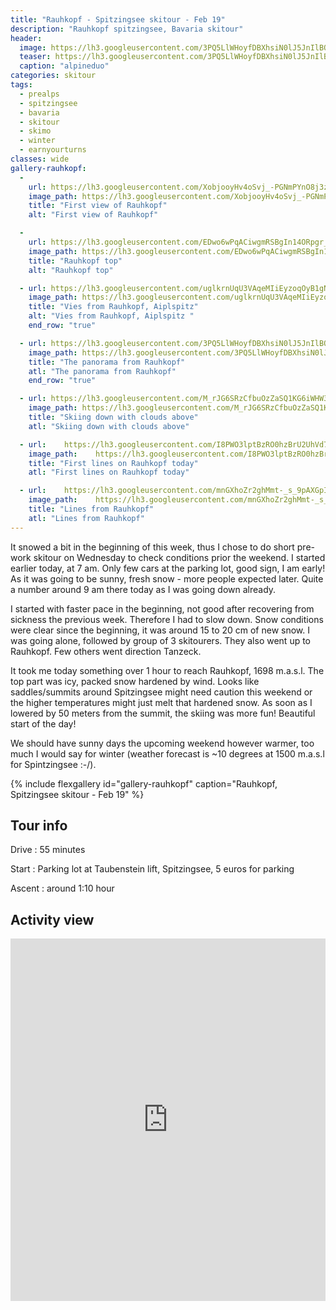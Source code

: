 ```yaml
---
title: "Rauhkopf - Spitzingsee skitour - Feb 19"
description: "Rauhkopf spitzingsee, Bavaria skitour"
header:
  image: https://lh3.googleusercontent.com/3PQ5LlWHoyfDBXhsiN0lJ5JnIlBOvM7JjSSTpvo5-_GxpJxmml0zVyF5M6DYvZGo1wEVBDntqFwUy_cvj70LwFZy3-Qp8m5KRU99rOlP7b9Pmi5nignM0l7CEpRKgOBFjxkd4IDQY5vc8QEVrXr8t0GuOKKZ8GYkOhdeIo1dKegbw09YTt7NrXSRmspr47MIULfNCwLZfOxc2EfdgPv0OWJbGREOVMjGUC_owPAricuvBMjT8XWi0_ZorvNXsMEHb025cenkKYEi5D5WuS-9sZvBOFv7JhuuSZB6zXDKF2SeNZPzcxwBUoinjWE-hZZl0P-eKukgeARAbRDlKSVDUL19d_BjtE_GUko07dVtqkWngdUUlahvzZEu-XUTsp3CZ-k4ksrMgDYfIawLvcUrAFCpvXl3xpGGaQ7aTEHukWkMUCK1K1UvRrQgLldzkfzvWhj4meOtK-6akpxnVkUNPRRPUZB4ET0Fs89b3rvrQWHtfR-vgb1ShX8xXSKe_6PJ6cxbGy5eZg9kgdR4UsgrsHu1qB_1Rk5NPmNSG-ujZFdsnY16zQ2gG-vK1oLW63T27Utqp6NQAFM_QRE40TL5YQNvZgE-eGO4cnd7H0FWKlkeoj_2vwLRhWVVoPPz1MqYUPtg65VEnbfaWrYHwR2QqG5K6MuAdCgg3rUb-ZkWJbKOCMw8oQGZ3dHcrzrBmkx_itaCCeMmotUSUgYNyieCG1XW8w=w1600-h970-no
  teaser: https://lh3.googleusercontent.com/3PQ5LlWHoyfDBXhsiN0lJ5JnIlBOvM7JjSSTpvo5-_GxpJxmml0zVyF5M6DYvZGo1wEVBDntqFwUy_cvj70LwFZy3-Qp8m5KRU99rOlP7b9Pmi5nignM0l7CEpRKgOBFjxkd4IDQY5vc8QEVrXr8t0GuOKKZ8GYkOhdeIo1dKegbw09YTt7NrXSRmspr47MIULfNCwLZfOxc2EfdgPv0OWJbGREOVMjGUC_owPAricuvBMjT8XWi0_ZorvNXsMEHb025cenkKYEi5D5WuS-9sZvBOFv7JhuuSZB6zXDKF2SeNZPzcxwBUoinjWE-hZZl0P-eKukgeARAbRDlKSVDUL19d_BjtE_GUko07dVtqkWngdUUlahvzZEu-XUTsp3CZ-k4ksrMgDYfIawLvcUrAFCpvXl3xpGGaQ7aTEHukWkMUCK1K1UvRrQgLldzkfzvWhj4meOtK-6akpxnVkUNPRRPUZB4ET0Fs89b3rvrQWHtfR-vgb1ShX8xXSKe_6PJ6cxbGy5eZg9kgdR4UsgrsHu1qB_1Rk5NPmNSG-ujZFdsnY16zQ2gG-vK1oLW63T27Utqp6NQAFM_QRE40TL5YQNvZgE-eGO4cnd7H0FWKlkeoj_2vwLRhWVVoPPz1MqYUPtg65VEnbfaWrYHwR2QqG5K6MuAdCgg3rUb-ZkWJbKOCMw8oQGZ3dHcrzrBmkx_itaCCeMmotUSUgYNyieCG1XW8w=w800-h300-no
  caption: "alpineduo"
categories: skitour
tags:
  - prealps
  - spitzingsee
  - bavaria
  - skitour
  - skimo
  - winter
  - earnyourturns
classes: wide
gallery-rauhkopf:
  - 
    url: https://lh3.googleusercontent.com/XobjooyHv4oSvj_-PGNmPYnO8j3znAPU2ntkj0y2vmLePXSZwvWZdoxc0LTYtIVRCzRQewYAU6POIWkyDYhhvR2KXvSAQxpiru_xQd4zlT1CE645At1XQbo0h35vcOYVMThchBP9CwqShmYbF_B4EQmN5zpmlQkRABT0bC1MhnuR0udA2dNEjUTof3uJaixYhamNdYwoBiy2gBrmysQrU71xB1eXpaPvLO6u-RPcE2WNjUqkkT15BcrfUEoa0LbUyzdXZuN5SSySMa518aTz3GqnAe0oUx4ZZXzMk80SadhivRbkFkGU9Hn6aCQVR2wmKEM5pMe3WV4Ng-MNLhnObZrz8Pq2_BwgL6skGv295b2o-wC_qbPUQ-9b9I1-HC_P88GKnT67pglatQXFFkOu72Fp5av-7hu7dtpTqCaJRYKgghB3x9B86n5eGxt2dv9ND6tRwSTMR20Zt5deWnEssM0MOhVDqFFGxQ-MVt9E6ka0aBiewWq0y_PCP45gdrbnOLokxUNXRjJcDSK8joN7XCHGwC46Zsyc9jzAMKeOyUiwXOVhI3dQCj5y-ZMh6dMwYVZ05Y19RCrM4RNRLH81p1gy_9idO8q5nG_XVvgED6DBNVI00ifkUhU-lZxKiYyO1M4_1-Yks21VMtP90qtzclDJ-ksUnE8uwbGt4HOSTr_PXOUrTI0pv-AfUYX2IbI__I4ue15dl0wBDCz-jDOFP7Q7ww=w1084-h1444-no
    image_path: https://lh3.googleusercontent.com/XobjooyHv4oSvj_-PGNmPYnO8j3znAPU2ntkj0y2vmLePXSZwvWZdoxc0LTYtIVRCzRQewYAU6POIWkyDYhhvR2KXvSAQxpiru_xQd4zlT1CE645At1XQbo0h35vcOYVMThchBP9CwqShmYbF_B4EQmN5zpmlQkRABT0bC1MhnuR0udA2dNEjUTof3uJaixYhamNdYwoBiy2gBrmysQrU71xB1eXpaPvLO6u-RPcE2WNjUqkkT15BcrfUEoa0LbUyzdXZuN5SSySMa518aTz3GqnAe0oUx4ZZXzMk80SadhivRbkFkGU9Hn6aCQVR2wmKEM5pMe3WV4Ng-MNLhnObZrz8Pq2_BwgL6skGv295b2o-wC_qbPUQ-9b9I1-HC_P88GKnT67pglatQXFFkOu72Fp5av-7hu7dtpTqCaJRYKgghB3x9B86n5eGxt2dv9ND6tRwSTMR20Zt5deWnEssM0MOhVDqFFGxQ-MVt9E6ka0aBiewWq0y_PCP45gdrbnOLokxUNXRjJcDSK8joN7XCHGwC46Zsyc9jzAMKeOyUiwXOVhI3dQCj5y-ZMh6dMwYVZ05Y19RCrM4RNRLH81p1gy_9idO8q5nG_XVvgED6DBNVI00ifkUhU-lZxKiYyO1M4_1-Yks21VMtP90qtzclDJ-ksUnE8uwbGt4HOSTr_PXOUrTI0pv-AfUYX2IbI__I4ue15dl0wBDCz-jDOFP7Q7ww=w300-h400-no
    title: "First view of Rauhkopf"
    alt: "First view of Rauhkopf"

  - 
    url: https://lh3.googleusercontent.com/EDwo6wPqACiwgmRSBgIn14ORpgr_ikjHRReOCGwhaH5uR3r8B4RH1dqYcMuLZvpMowYj4UNt5OawXL3wlNRGhImP4-HAvXUVIRwHEN-4Ff5Bdf1_HcQFNeMLyONLXWf8s1OS3h-dbSPJK4ocLpQ-RpcBVzq-NXhR7odASz1ZlCZbMrtZkagqroBIhKJ0nLlmfPjRPpeVhma2BR36JoirUcqn_Xdc6NlG4wxEr87UDzVrzzHuURG3jbWSinH_-h9RDqssGs9PRd_WYsj_mpho7veDMvMKyTqepVxbn20RjXXpAMgym-5mCG7xfkrSAC0YOtTq8F4pxJg2icUVSfLtrzf-q1pahsAR98sT9C1okicpMg3FvO7Y1GSCJEH3MA2ZjT75G_AMU3CBainiv6cgdVejkdEiT9ZFCj9UavJtAZML1PFyzFcim0u7W_UlUgqyf0BvueshccuLAWhCldG13wI6rDA8qLDf3kPKJxFRmck3lDNe_yvt7xKMhYF_5NUKr5qe_csJn_rAEKlnwVNnT4KdObFeu1G3z0RmTZekSd6PBzH6fG6S9iWDuGDyDiOg2UNyTsqImpL_MJan7Jivfr0K9CD5H5912yheKUNj8kVMeQLcchV1mBswg8R6TMDzH_5wA5C3-ZP46wDJ32R4Gs7pLBAFqV-MbmCCDEgqPwjq3iphpU2boYnI0d_7E3tNBAshJmOwdsNYZ6aw_h0OfqyXuQ=w1926-h1444-no
    image_path: https://lh3.googleusercontent.com/EDwo6wPqACiwgmRSBgIn14ORpgr_ikjHRReOCGwhaH5uR3r8B4RH1dqYcMuLZvpMowYj4UNt5OawXL3wlNRGhImP4-HAvXUVIRwHEN-4Ff5Bdf1_HcQFNeMLyONLXWf8s1OS3h-dbSPJK4ocLpQ-RpcBVzq-NXhR7odASz1ZlCZbMrtZkagqroBIhKJ0nLlmfPjRPpeVhma2BR36JoirUcqn_Xdc6NlG4wxEr87UDzVrzzHuURG3jbWSinH_-h9RDqssGs9PRd_WYsj_mpho7veDMvMKyTqepVxbn20RjXXpAMgym-5mCG7xfkrSAC0YOtTq8F4pxJg2icUVSfLtrzf-q1pahsAR98sT9C1okicpMg3FvO7Y1GSCJEH3MA2ZjT75G_AMU3CBainiv6cgdVejkdEiT9ZFCj9UavJtAZML1PFyzFcim0u7W_UlUgqyf0BvueshccuLAWhCldG13wI6rDA8qLDf3kPKJxFRmck3lDNe_yvt7xKMhYF_5NUKr5qe_csJn_rAEKlnwVNnT4KdObFeu1G3z0RmTZekSd6PBzH6fG6S9iWDuGDyDiOg2UNyTsqImpL_MJan7Jivfr0K9CD5H5912yheKUNj8kVMeQLcchV1mBswg8R6TMDzH_5wA5C3-ZP46wDJ32R4Gs7pLBAFqV-MbmCCDEgqPwjq3iphpU2boYnI0d_7E3tNBAshJmOwdsNYZ6aw_h0OfqyXuQ=w400-h300-no
    title: "Rauhkopf top"
    alt: "Rauhkopf top"

  - url: https://lh3.googleusercontent.com/uglkrnUqU3VAqeMIiEyzoqOyB1gNKrMNfYmkzruMHlND-4KILTZk5tLDkyvs7T3yHy68yXHmHzY-BCg4iqbAXH-hszatzjteFJFKnyD8QQoEGwd6naIr6QX8WzoFDeOysDkiaHQstlUEvH8h9aBNQswsGUmYavZKPKqKBOAdtNqaVAJQ9f8_Q8bkmOHT8DIK7L_jZQdPso_h3lIBRFuP0-pmAsCjtPTVaExYFxsW_LpX7oabMjSs-ED0JGD5ra6T4-EOGxU7AufBZ66O9oIWX4XQVkD9SsvErQmHwx83prE_HliRV3ufwsmsSaX08LK5f-WOChAgWhnR6hnPN_IBZezPemGnO9fVkeGr7lvhb1vZajMCpWr60jthIzEBCpSFYwc3eNtl70Suokpmn4XNwGAm_CNssdGe7hKuCpwE_KUeYgqe9jk9veaJuY4WDW0dUHCA5jX7IxALtekxnmY2B61FwFhqvKCZ6UsgJtrlqIvtjA1NH5lV7MebpLNol4ZBxdQgUEpB_5YP7-S9qY-yS8xwc869bNqbooBtCjL8YVz05CiTZzFepdn1U2nvYyTd-ML3k-_4vAKCxpE6RhJnujjPLsr5tvM11FaSuhjdzhatLBp1hH-mBK3c7lyB_PqNBeI43QtL-rLLoHWEEJj9K2M7m83WAr6XJRB8dmPifEwCryQfLW6sCO_a80X6zB2Hw96xc2e11s50DfvMJq3gEV5_MQ=w1926-h1444-no
    image_path: https://lh3.googleusercontent.com/uglkrnUqU3VAqeMIiEyzoqOyB1gNKrMNfYmkzruMHlND-4KILTZk5tLDkyvs7T3yHy68yXHmHzY-BCg4iqbAXH-hszatzjteFJFKnyD8QQoEGwd6naIr6QX8WzoFDeOysDkiaHQstlUEvH8h9aBNQswsGUmYavZKPKqKBOAdtNqaVAJQ9f8_Q8bkmOHT8DIK7L_jZQdPso_h3lIBRFuP0-pmAsCjtPTVaExYFxsW_LpX7oabMjSs-ED0JGD5ra6T4-EOGxU7AufBZ66O9oIWX4XQVkD9SsvErQmHwx83prE_HliRV3ufwsmsSaX08LK5f-WOChAgWhnR6hnPN_IBZezPemGnO9fVkeGr7lvhb1vZajMCpWr60jthIzEBCpSFYwc3eNtl70Suokpmn4XNwGAm_CNssdGe7hKuCpwE_KUeYgqe9jk9veaJuY4WDW0dUHCA5jX7IxALtekxnmY2B61FwFhqvKCZ6UsgJtrlqIvtjA1NH5lV7MebpLNol4ZBxdQgUEpB_5YP7-S9qY-yS8xwc869bNqbooBtCjL8YVz05CiTZzFepdn1U2nvYyTd-ML3k-_4vAKCxpE6RhJnujjPLsr5tvM11FaSuhjdzhatLBp1hH-mBK3c7lyB_PqNBeI43QtL-rLLoHWEEJj9K2M7m83WAr6XJRB8dmPifEwCryQfLW6sCO_a80X6zB2Hw96xc2e11s50DfvMJq3gEV5_MQ=w400-h300-no
    title: "Vies from Rauhkopf, Aiplspitz"
    alt: "Vies from Rauhkopf, Aiplspitz "
    end_row: "true"

  - url: https://lh3.googleusercontent.com/3PQ5LlWHoyfDBXhsiN0lJ5JnIlBOvM7JjSSTpvo5-_GxpJxmml0zVyF5M6DYvZGo1wEVBDntqFwUy_cvj70LwFZy3-Qp8m5KRU99rOlP7b9Pmi5nignM0l7CEpRKgOBFjxkd4IDQY5vc8QEVrXr8t0GuOKKZ8GYkOhdeIo1dKegbw09YTt7NrXSRmspr47MIULfNCwLZfOxc2EfdgPv0OWJbGREOVMjGUC_owPAricuvBMjT8XWi0_ZorvNXsMEHb025cenkKYEi5D5WuS-9sZvBOFv7JhuuSZB6zXDKF2SeNZPzcxwBUoinjWE-hZZl0P-eKukgeARAbRDlKSVDUL19d_BjtE_GUko07dVtqkWngdUUlahvzZEu-XUTsp3CZ-k4ksrMgDYfIawLvcUrAFCpvXl3xpGGaQ7aTEHukWkMUCK1K1UvRrQgLldzkfzvWhj4meOtK-6akpxnVkUNPRRPUZB4ET0Fs89b3rvrQWHtfR-vgb1ShX8xXSKe_6PJ6cxbGy5eZg9kgdR4UsgrsHu1qB_1Rk5NPmNSG-ujZFdsnY16zQ2gG-vK1oLW63T27Utqp6NQAFM_QRE40TL5YQNvZgE-eGO4cnd7H0FWKlkeoj_2vwLRhWVVoPPz1MqYUPtg65VEnbfaWrYHwR2QqG5K6MuAdCgg3rUb-ZkWJbKOCMw8oQGZ3dHcrzrBmkx_itaCCeMmotUSUgYNyieCG1XW8w=w2736-h970-no
    image_path: https://lh3.googleusercontent.com/3PQ5LlWHoyfDBXhsiN0lJ5JnIlBOvM7JjSSTpvo5-_GxpJxmml0zVyF5M6DYvZGo1wEVBDntqFwUy_cvj70LwFZy3-Qp8m5KRU99rOlP7b9Pmi5nignM0l7CEpRKgOBFjxkd4IDQY5vc8QEVrXr8t0GuOKKZ8GYkOhdeIo1dKegbw09YTt7NrXSRmspr47MIULfNCwLZfOxc2EfdgPv0OWJbGREOVMjGUC_owPAricuvBMjT8XWi0_ZorvNXsMEHb025cenkKYEi5D5WuS-9sZvBOFv7JhuuSZB6zXDKF2SeNZPzcxwBUoinjWE-hZZl0P-eKukgeARAbRDlKSVDUL19d_BjtE_GUko07dVtqkWngdUUlahvzZEu-XUTsp3CZ-k4ksrMgDYfIawLvcUrAFCpvXl3xpGGaQ7aTEHukWkMUCK1K1UvRrQgLldzkfzvWhj4meOtK-6akpxnVkUNPRRPUZB4ET0Fs89b3rvrQWHtfR-vgb1ShX8xXSKe_6PJ6cxbGy5eZg9kgdR4UsgrsHu1qB_1Rk5NPmNSG-ujZFdsnY16zQ2gG-vK1oLW63T27Utqp6NQAFM_QRE40TL5YQNvZgE-eGO4cnd7H0FWKlkeoj_2vwLRhWVVoPPz1MqYUPtg65VEnbfaWrYHwR2QqG5K6MuAdCgg3rUb-ZkWJbKOCMw8oQGZ3dHcrzrBmkx_itaCCeMmotUSUgYNyieCG1XW8w=w800-h300-no
    title: "The panorama from Rauhkopf"
    atl: "The panorama from Rauhkopf"
    end_row: "true"

  - url: https://lh3.googleusercontent.com/M_rJG6SRzCfbuOzZaSQ1KG6iWHW30HLsCXyJvObpJ5ROmxjLl6VhbfCrirFnfF_jDzQ3DfLuT4DfpYfSaa9_MPKgw1BVXQoFhPBS8FyJjcytQoEuazNDquUeUt-xqbTyMqzYxT4aJM6yikvUsCFnAmaAQlJhvfz-Y75rE25fX0Gu1rMfiopz6-2-JcBPXBnTBBArvp2A5gOPfP7Oe_AuQ5nTuKjp-0Xk29JIdtAml5von7oME1GVIWWfOTf5raVZo-D1njdRIKoccpVrcMZPvYmkF-cSovc-jBok7w0aIUO3zAT9Jo4x-fjpUMGiYQ_KdpetdRpz-yqRVrvnvpi_fLan6m6ix1EV1Yla8DWZ7vtl09B8k4649IX-QCGOxBVjwGfzhvOhP96IuVLhwa8gHHgRVATkYAQIp0SzrFyVxZ4tspBDs5mzEDd7eMNo1EsKbOR5F9QQ_hBeg-NITfDWBtyxstQ5NlAiH4uKvNJGAaMCcyhe_8t9Yi6Ec74OmnJ-HiFQwjH_Tuq7kWo6xyFt1gR2w-WizrHLmcEF3kpqlrKyUFu_5igJ5_JNW40iL_jzkrK5veW9SmNm5t9440DbCHImmVBDuaOmj4FwQgiofPV6NXHFBpp3osjhS9TereIQ4AlnDkCGvGWg2FYMF2rrVdt-59mQQfMJoKJ67u5ssOdQdvHCGgPLF-E2Hp4D8QuNIui32DgqPgpk0UxrDSSWcX8sWw=w1084-h1444-no
    image_path: https://lh3.googleusercontent.com/M_rJG6SRzCfbuOzZaSQ1KG6iWHW30HLsCXyJvObpJ5ROmxjLl6VhbfCrirFnfF_jDzQ3DfLuT4DfpYfSaa9_MPKgw1BVXQoFhPBS8FyJjcytQoEuazNDquUeUt-xqbTyMqzYxT4aJM6yikvUsCFnAmaAQlJhvfz-Y75rE25fX0Gu1rMfiopz6-2-JcBPXBnTBBArvp2A5gOPfP7Oe_AuQ5nTuKjp-0Xk29JIdtAml5von7oME1GVIWWfOTf5raVZo-D1njdRIKoccpVrcMZPvYmkF-cSovc-jBok7w0aIUO3zAT9Jo4x-fjpUMGiYQ_KdpetdRpz-yqRVrvnvpi_fLan6m6ix1EV1Yla8DWZ7vtl09B8k4649IX-QCGOxBVjwGfzhvOhP96IuVLhwa8gHHgRVATkYAQIp0SzrFyVxZ4tspBDs5mzEDd7eMNo1EsKbOR5F9QQ_hBeg-NITfDWBtyxstQ5NlAiH4uKvNJGAaMCcyhe_8t9Yi6Ec74OmnJ-HiFQwjH_Tuq7kWo6xyFt1gR2w-WizrHLmcEF3kpqlrKyUFu_5igJ5_JNW40iL_jzkrK5veW9SmNm5t9440DbCHImmVBDuaOmj4FwQgiofPV6NXHFBpp3osjhS9TereIQ4AlnDkCGvGWg2FYMF2rrVdt-59mQQfMJoKJ67u5ssOdQdvHCGgPLF-E2Hp4D8QuNIui32DgqPgpk0UxrDSSWcX8sWw=w300-h400-no
    title: "Skiing down with clouds above"
    atl: "Skiing down with clouds above"

  - url:    https://lh3.googleusercontent.com/I8PWO3lptBzRO0hzBrU2UhVd7dCgILhJBl_5882pa7Eb7gIWA7GEmO3IbDKjczq_OywZzSN2r64tJ-OPUM3k0NLTPXC3YDFlWfm7F8_LC5oujWH_IAVgqM8E0WvMjHQsVLKljNNYDzs7wBRT7UWgHbeo6MR6Qjw4zudK-QoAr3taTyD_mOVUPWDNufD24crrjHJJohiIhAfA4A9XVY_U7hZ9oPZfv158zoTbV5TpFKhTtF4QzLU6hXrCgRyhvMPIUz2JJgsVeG9FMW3zcg2uu48V0nkMHjOoLBjpy2xnYwSsUrbpPW8a7rZjoDEYpO_RXIlNL5bK4X23xe84IcOSPiv_Y7_rwKvFTKkPAV0GsARGpu9IIicuacrm5hky80x4V4Uc9vd0lqBW4UyBElV96yxFFvTCNkrNVLQjpU4tmasGyL4p4b9Uq84B-wQCxgCVi8P9Pv7Sc6ZZVQmIDqHiiCwj9nttda30J33Ij2MFaXm92xkofE5EfyuKPIDC_kV1uMKCwCrXA93pScACfcXV-N55tQZVByfkbqrBrMw_spAdv-EkW7l0XjitKhAqDurzzEs890M1zsuNztN-OylFIoU_Bz6lMBIWdJg1xUUalQtUg1U3AvlfZZr0qZFY3-ALACvvTh0bcbjKQ8XAmwDYVQKhBOgLeXy7JeOD2coIq_CkZLAdy7p3piWf6jfg_gJ-HjarPPnQ9kn7QNApim2IpLZmSQ=w227-h303-no
    image_path:    https://lh3.googleusercontent.com/I8PWO3lptBzRO0hzBrU2UhVd7dCgILhJBl_5882pa7Eb7gIWA7GEmO3IbDKjczq_OywZzSN2r64tJ-OPUM3k0NLTPXC3YDFlWfm7F8_LC5oujWH_IAVgqM8E0WvMjHQsVLKljNNYDzs7wBRT7UWgHbeo6MR6Qjw4zudK-QoAr3taTyD_mOVUPWDNufD24crrjHJJohiIhAfA4A9XVY_U7hZ9oPZfv158zoTbV5TpFKhTtF4QzLU6hXrCgRyhvMPIUz2JJgsVeG9FMW3zcg2uu48V0nkMHjOoLBjpy2xnYwSsUrbpPW8a7rZjoDEYpO_RXIlNL5bK4X23xe84IcOSPiv_Y7_rwKvFTKkPAV0GsARGpu9IIicuacrm5hky80x4V4Uc9vd0lqBW4UyBElV96yxFFvTCNkrNVLQjpU4tmasGyL4p4b9Uq84B-wQCxgCVi8P9Pv7Sc6ZZVQmIDqHiiCwj9nttda30J33Ij2MFaXm92xkofE5EfyuKPIDC_kV1uMKCwCrXA93pScACfcXV-N55tQZVByfkbqrBrMw_spAdv-EkW7l0XjitKhAqDurzzEs890M1zsuNztN-OylFIoU_Bz6lMBIWdJg1xUUalQtUg1U3AvlfZZr0qZFY3-ALACvvTh0bcbjKQ8XAmwDYVQKhBOgLeXy7JeOD2coIq_CkZLAdy7p3piWf6jfg_gJ-HjarPPnQ9kn7QNApim2IpLZmSQ=w227-h303-no
    title: "First lines on Rauhkopf today"
    atl: "First lines on Rauhkopf today"

  - url:    https://lh3.googleusercontent.com/mnGXhoZr2ghMmt-_s_9pAXGpIgAc--5nu3HdlAWXcl88RUgnpLw2agv-pBiHDBT9B51FAHzzw4-4GMJiJS2WSHjQMpiXHOUghjz5E5_zXvRZCDTM-wUwF3davEmJyOUJRZXgd0xbtNBK2GLw2-wd0DGnmb0uavUAvX9NcSLqgbGRAXy-J7wX1nUX8wzp7nymk4A8U2OFwB3L4Zr4a83ty4tKM6xkTSfKzl6eJSxkQju7u4Br7e-utW2JngRA8WZ7CWvXq5gSEbjrtd5Oo-ZuavTA_jhPYuvZOyx9uIPTEnl17_necTubyDepdwdchupmH7NQIgwlTYs8ve12f_6iiUo4tmT8qSKVRhbBd4LoioCby8pzwlUNrYg7wJfV37iYWtomEAJcDo0YIrLKqsYM14CkzexzIeFrlv1Sh2MoEvJSNN2yBMz71dqvtyuCqBRVXrAsqw1Swn6OR2yKRQ1epnUkqnTxOAt4pL_iNBQn0RItydu7UnFs88dOkoJRrG-2S82RJPS59YqhbU-62a8rillZFDtJDeGS8PNiBSETPs39GUs4im4aomoBnc8SpjWyjJ-SHauK9v4vQERFb5vt_iiObfx63jLfb-9ez_cTYp_myelf4YJKDIWzChTIBiPbuzCT8ghNmhzgFbe5EpXX-GZNp4ac2fKUrO5li4U9f4OXijprBZfYwXLJlPUM1Ca_QgF65PIBPahhEOR4acrhy6uuYg=w1926-h1444-no
    image_path:    https://lh3.googleusercontent.com/mnGXhoZr2ghMmt-_s_9pAXGpIgAc--5nu3HdlAWXcl88RUgnpLw2agv-pBiHDBT9B51FAHzzw4-4GMJiJS2WSHjQMpiXHOUghjz5E5_zXvRZCDTM-wUwF3davEmJyOUJRZXgd0xbtNBK2GLw2-wd0DGnmb0uavUAvX9NcSLqgbGRAXy-J7wX1nUX8wzp7nymk4A8U2OFwB3L4Zr4a83ty4tKM6xkTSfKzl6eJSxkQju7u4Br7e-utW2JngRA8WZ7CWvXq5gSEbjrtd5Oo-ZuavTA_jhPYuvZOyx9uIPTEnl17_necTubyDepdwdchupmH7NQIgwlTYs8ve12f_6iiUo4tmT8qSKVRhbBd4LoioCby8pzwlUNrYg7wJfV37iYWtomEAJcDo0YIrLKqsYM14CkzexzIeFrlv1Sh2MoEvJSNN2yBMz71dqvtyuCqBRVXrAsqw1Swn6OR2yKRQ1epnUkqnTxOAt4pL_iNBQn0RItydu7UnFs88dOkoJRrG-2S82RJPS59YqhbU-62a8rillZFDtJDeGS8PNiBSETPs39GUs4im4aomoBnc8SpjWyjJ-SHauK9v4vQERFb5vt_iiObfx63jLfb-9ez_cTYp_myelf4YJKDIWzChTIBiPbuzCT8ghNmhzgFbe5EpXX-GZNp4ac2fKUrO5li4U9f4OXijprBZfYwXLJlPUM1Ca_QgF65PIBPahhEOR4acrhy6uuYg=w400-h300-no
    title: "Lines from Rauhkopf"
    atl: "Lines from Rauhkopf"
---
```


It snowed a bit in the beginning of this week, thus I chose to do short pre-work skitour on Wednesday to check conditions prior the weekend. I started earlier today, at 7 am. Only few cars at the parking lot, good sign, I am early! As it was going to be sunny, fresh snow - more people expected later. Quite a number around 9 am there today as I was going down already.
 
I started with faster pace in the beginning, not good after recovering from sickness the previous week. Therefore I had to slow down. Snow conditions were clear since the beginning, it was around 15 to 20 cm of new snow. I was going alone, followed by group of 3 skitourers. They also went up to Rauhkopf. Few others went direction Tanzeck. 

It took me today something over 1 hour to reach Rauhkopf, 1698 m.a.s.l. The top part was icy, packed snow hardened by wind. Looks like saddles/summits around Spitzingsee might need caution this weekend or the higher temperatures might just melt that hardened snow. As soon as I lowered by 50 meters from the summit, the skiing was more fun! Beautiful start of the day!

We should have sunny days the upcoming weekend however warmer, too much I would say for winter (weather forecast is ~10 degrees at 1500 m.a.s.l for Spintzingsee :-/).

{% include flexgallery id="gallery-rauhkopf" caption="Rauhkopf, Spitzingsee skitour - Feb 19" %}

## Tour info

Drive
: 55 minutes

Start
: Parking lot at Taubenstein lift, Spitzingsee, 5 euros for parking

Ascent
: around 1:10 hour 

## Activity view

<iframe src="https://www.komoot.com/tour/56252265/embed?profile=1" width="100%" height="580" frameborder="0" scrolling="no"></iframe>
